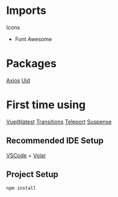 # Imports
Icons
- Font Awesome

# Packages

[Axios](https://www.npmjs.com/package/axios)
[Uid](https://www.npmjs.com/package/uid)

# First time using

[Vue@latest](https://vuejs.org/guide/quick-start.html)
[Transitions](https://vuejs.org/guide/built-ins/transition.html)
[Teleport](https://vuejs.org/guide/)
[Suspense](https://vuejs.org/guide/built-ins/suspense.html)

## Recommended IDE Setup

[VSCode](https://code.visualstudio.com/) + [Volar](https://marketplace.visualstudio.com/items?itemName=Vue.volar)

## Project Setup

```sh
npm install
```
